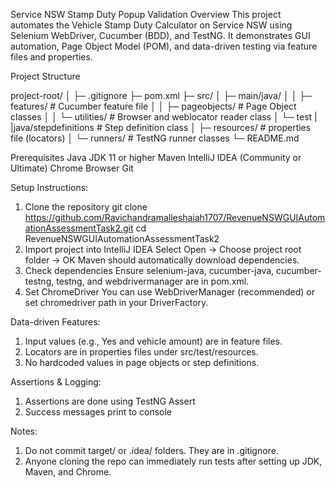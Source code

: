 Service NSW Stamp Duty Popup Validation
Overview
This project automates the Vehicle Stamp Duty Calculator on Service NSW using Selenium WebDriver, Cucumber (BDD), and TestNG.
It demonstrates GUI automation, Page Object Model (POM), and data-driven testing via feature files and properties.

Project Structure

project-root/
│
├─ .gitignore
├─ pom.xml
├─ src/
│  ├─ main/java/
│  │   ├─ features/           # Cucumber feature file
│  │   ├─ pageobjects/        # Page Object classes 
│  │   └─ utilities/           # Browser and weblocator reader class
│  └─ test
|      |java/stepdefinitions    # Step definition class
│      ├─ resources/           # properties file (locators)
│      └─ runners/             # TestNG runner classes
└─ README.md


Prerequisites
Java JDK 11 or higher
Maven
IntelliJ IDEA (Community or Ultimate)
Chrome Browser
Git

Setup Instructions:

1. Clone the repository
git clone https://github.com/Ravichandramalleshaiah1707/RevenueNSWGUIAutomationAssessmentTask2.git
cd RevenueNSWGUIAutomationAssessmentTask2
2. Import project into IntelliJ IDEA
Select Open → Choose project root folder → OK
Maven should automatically download dependencies.
3. Check dependencies
Ensure selenium-java, cucumber-java, cucumber-testng, testng, and webdrivermanager are in pom.xml.
4. Set ChromeDriver
You can use WebDriverManager (recommended) or set chromedriver path in your DriverFactory.

   
Data-driven Features:
1. Input values (e.g., Yes and vehicle amount) are in feature files.
2. Locators are in properties files under src/test/resources.
3. No hardcoded values in page objects or step definitions.

Assertions & Logging:
1. Assertions are done using TestNG Assert
2. Success messages print to console

Notes:
1. Do not commit target/ or .idea/ folders. They are in .gitignore.
2. Anyone cloning the repo can immediately run tests after setting up JDK, Maven, and Chrome.